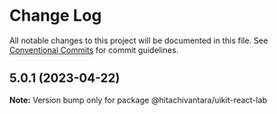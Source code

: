 # Change Log

All notable changes to this project will be documented in this file.
See [Conventional Commits](https://conventionalcommits.org) for commit guidelines.

## 5.0.1 (2023-04-22)

**Note:** Version bump only for package @hitachivantara/uikit-react-lab

